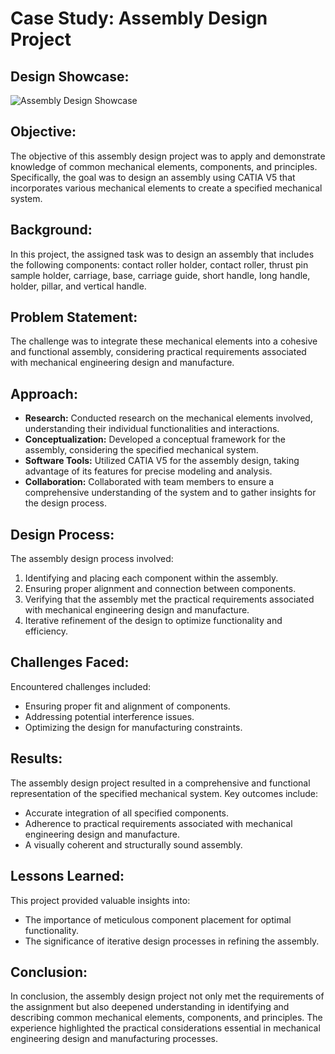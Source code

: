 

<body>
<h1>Case Study: Assembly Design Project</h1>

<h2>Design Showcase:</h2>
    <img src="path/to/your/image.png" alt="Assembly Design Showcase" style="max-width: 100%; height: auto;">

<h2>Objective:</h2>
    <p>The objective of this assembly design project was to apply and demonstrate knowledge of common mechanical elements,
        components, and principles. Specifically, the goal was to design an assembly using CATIA V5 that incorporates
        various mechanical elements to create a specified mechanical system.</p>

 <h2>Background:</h2>
    <p>In this project, the assigned task was to design an assembly that includes the following components: contact roller
        holder, contact roller, thrust pin sample holder, carriage, base, carriage guide, short handle, long handle,
        holder, pillar, and vertical handle.</p>

 <h2>Problem Statement:</h2>
    <p>The challenge was to integrate these mechanical elements into a cohesive and functional assembly, considering
        practical requirements associated with mechanical engineering design and manufacture.</p>

<h2>Approach:</h2>
    <ul>
        <li><strong>Research:</strong> Conducted research on the mechanical elements involved, understanding their
            individual functionalities and interactions.</li>
        <li><strong>Conceptualization:</strong> Developed a conceptual framework for the assembly, considering the
            specified mechanical system.</li>
        <li><strong>Software Tools:</strong> Utilized CATIA V5 for the assembly design, taking advantage of its features
            for precise modeling and analysis.</li>
        <li><strong>Collaboration:</strong> Collaborated with team members to ensure a comprehensive understanding of the
            system and to gather insights for the design process.</li>
    </ul>

 <h2>Design Process:</h2>
    <p>The assembly design process involved:</p>
    <ol>
        <li>Identifying and placing each component within the assembly.</li>
        <li>Ensuring proper alignment and connection between components.</li>
        <li>Verifying that the assembly met the practical requirements associated with mechanical engineering design and
            manufacture.</li>
        <li>Iterative refinement of the design to optimize functionality and efficiency.</li>
    </ol>

<h2>Challenges Faced:</h2>
    <p>Encountered challenges included:</p>
    <ul>
        <li>Ensuring proper fit and alignment of components.</li>
        <li>Addressing potential interference issues.</li>
        <li>Optimizing the design for manufacturing constraints.</li>
    </ul>

<h2>Results:</h2>
    <p>The assembly design project resulted in a comprehensive and functional representation of the specified mechanical
        system. Key outcomes include:</p>
    <ul>
        <li>Accurate integration of all specified components.</li>
        <li>Adherence to practical requirements associated with mechanical engineering design and manufacture.</li>
        <li>A visually coherent and structurally sound assembly.</li>
    </ul>

<h2>Lessons Learned:</h2>
    <p>This project provided valuable insights into:</p>
    <ul>
        <li>The importance of meticulous component placement for optimal functionality.</li>
        <li>The significance of iterative design processes in refining the assembly.</li>
    </ul>

<h2>Conclusion:</h2>
    <p>In conclusion, the assembly design project not only met the requirements of the assignment but also deepened
        understanding in identifying and describing common mechanical elements, components, and principles. The
        experience highlighted the practical considerations essential in mechanical engineering design and manufacturing
        processes.</p>

</body>

</html>

